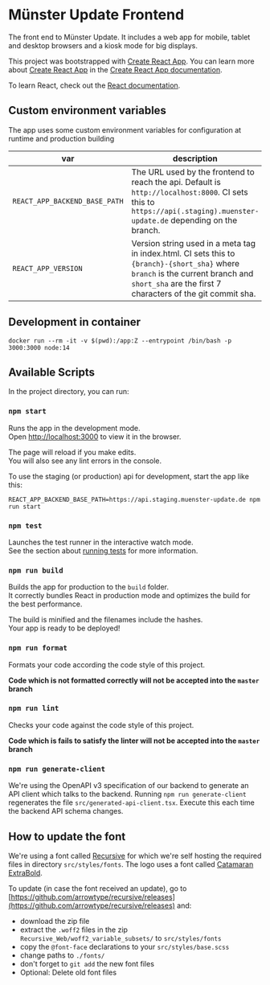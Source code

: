# Münster Update Frontend

The front end to Münster Update. It includes a web app for mobile, tablet and desktop browsers and a kiosk mode for big displays.

This project was bootstrapped with [Create React App](https://github.com/facebook/create-react-app).
You can learn more about [Create React App](https://github.com/facebook/create-react-app) in the [Create React App documentation](https://facebook.github.io/create-react-app/docs/getting-started).

To learn React, check out the [React documentation](https://reactjs.org/).

## Custom environment variables

The app uses some custom environment variables for configuration at runtime and production building

| var | description |
| --- | --- |
| `REACT_APP_BACKEND_BASE_PATH` | The URL used by the frontend to reach the api. Default is `http://localhost:8000`. CI sets this to `https://api(.staging).muenster-update.de` depending on the branch. |
| `REACT_APP_VERSION` | Version string used in a meta tag in index.html. CI sets this to `{branch}-{short_sha}` where `branch` is the current branch and `short_sha` are the first 7 characters of the git commit sha. |

## Development in container

```
docker run --rm -it -v $(pwd):/app:Z --entrypoint /bin/bash -p 3000:3000 node:14
```

## Available Scripts

In the project directory, you can run:

### `npm start`

Runs the app in the development mode.<br />
Open [http://localhost:3000](http://localhost:3000) to view it in the browser.

The page will reload if you make edits.<br />
You will also see any lint errors in the console.

To use the staging (or production) api for development, start the app like this:

```
REACT_APP_BACKEND_BASE_PATH=https://api.staging.muenster-update.de npm run start
```

### `npm test`

Launches the test runner in the interactive watch mode.<br />
See the section about [running tests](https://facebook.github.io/create-react-app/docs/running-tests) for more information.

### `npm run build`

Builds the app for production to the `build` folder.<br />
It correctly bundles React in production mode and optimizes the build for the best performance.

The build is minified and the filenames include the hashes.<br />
Your app is ready to be deployed!

### `npm run format`

Formats your code according the code style of this project.

**Code which is not formatted correctly will not be accepted into the `master` branch**

### `npm run lint`

Checks your code against the code style of this project.

**Code which is fails to satisfy the linter will not be accepted into the `master` branch**

### `npm run generate-client`

We're using the OpenAPI v3 specification of our backend to generate an API client which talks to the backend.
Running `npm run generate-client` regenerates the file `src/generated-api-client.tsx`.
Execute this each time the backend API schema changes.

## How to update the font

We're using a font called [Recursive](https://www.recursive.design/) for which we're self hosting the required files in directory `src/styles/fonts`. The logo uses a font called [Catamaran ExtraBold](https://fonts.adobe.com/fonts/catamaran).

To update (in case the font received an update), go to [https://github.com/arrowtype/recursive/releases](https://github.com/arrowtype/recursive/releases) and:

- download the zip file
- extract the `.woff2` files in the zip `Recursive_Web/woff2_variable_subsets/` to `src/styles/fonts`
- copy the `@font-face` declarations to your `src/styles/base.scss`
- change paths to `./fonts/`
- don't forget to `git add` the new font files
- Optional: Delete old font files
